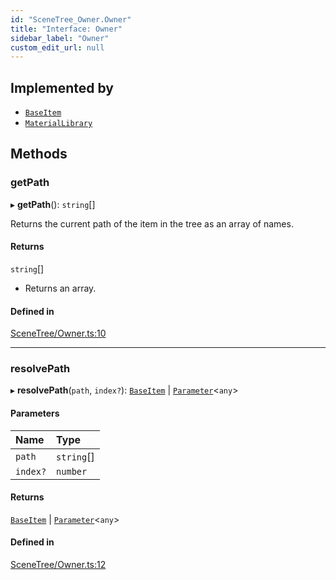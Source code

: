 ```yaml
---
id: "SceneTree_Owner.Owner"
title: "Interface: Owner"
sidebar_label: "Owner"
custom_edit_url: null
---
```




## Implemented by

- [`BaseItem`](SceneTree_BaseItem.BaseItem)
- [`MaterialLibrary`](SceneTree_MaterialLibrary.MaterialLibrary)

## Methods

### getPath

▸ **getPath**(): `string`[]

Returns the current path of the item in the tree as an array of names.

#### Returns

`string`[]

- Returns an array.

#### Defined in

[SceneTree/Owner.ts:10](https://github.com/ZeaInc/zea-engine/blob/a43ac923/src/SceneTree/Owner.ts#L10)

___

### resolvePath

▸ **resolvePath**(`path`, `index?`): [`BaseItem`](SceneTree_BaseItem.BaseItem) \| [`Parameter`](Parameters/SceneTree_Parameters_Parameter.Parameter)<`any`\>

#### Parameters

| Name | Type |
| :------ | :------ |
| `path` | `string`[] |
| `index?` | `number` |

#### Returns

[`BaseItem`](SceneTree_BaseItem.BaseItem) \| [`Parameter`](Parameters/SceneTree_Parameters_Parameter.Parameter)<`any`\>

#### Defined in

[SceneTree/Owner.ts:12](https://github.com/ZeaInc/zea-engine/blob/a43ac923/src/SceneTree/Owner.ts#L12)

